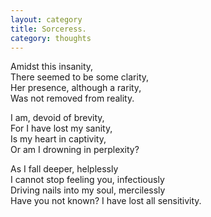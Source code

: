 ```yaml
---
layout: category
title: Sorceress.
category: thoughts
---
```


Amidst this insanity,  
There seemed to be some clarity,  
Her presence, although a rarity,  
Was not removed from reality.

I am, devoid of brevity,  
For I have lost my sanity,  
Is my heart in captivity,  
Or am I drowning in perplexity? 

As I fall deeper, helplessly  
I cannot stop feeling you, infectiously  
Driving nails into my soul, mercilessly  
Have you not known? I have lost all sensitivity.